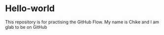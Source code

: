 # Hello-world
This repository is for practising the GitHub Flow.
My name is Chike and I am glab to be on GitHub
